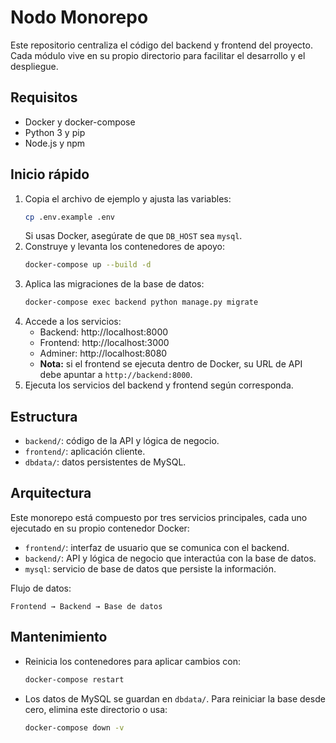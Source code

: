 # Nodo Monorepo

Este repositorio centraliza el código del backend y frontend del proyecto. Cada módulo vive en su propio directorio para facilitar el desarrollo y el despliegue.

## Requisitos
- Docker y docker-compose
- Python 3 y pip
- Node.js y npm

## Inicio rápido
1. Copia el archivo de ejemplo y ajusta las variables:
   ```bash
   cp .env.example .env
   ```
   Si usas Docker, asegúrate de que `DB_HOST` sea `mysql`.
2. Construye y levanta los contenedores de apoyo:
   ```bash
   docker-compose up --build -d
   ```
3. Aplica las migraciones de la base de datos:
   ```bash
   docker-compose exec backend python manage.py migrate
   ```
4. Accede a los servicios:
   - Backend: http://localhost:8000
   - Frontend: http://localhost:3000
   - Adminer: http://localhost:8080
   - **Nota:** si el frontend se ejecuta dentro de Docker, su URL de API debe apuntar a `http://backend:8000`.
5. Ejecuta los servicios del backend y frontend según corresponda.

## Estructura
- `backend/`: código de la API y lógica de negocio.
- `frontend/`: aplicación cliente.
- `dbdata/`: datos persistentes de MySQL.

## Arquitectura
Este monorepo está compuesto por tres servicios principales, cada uno ejecutado en su propio contenedor Docker:
- `frontend/`: interfaz de usuario que se comunica con el backend.
- `backend/`: API y lógica de negocio que interactúa con la base de datos.
- `mysql`: servicio de base de datos que persiste la información.

Flujo de datos:
```text
Frontend → Backend → Base de datos
```

## Mantenimiento
- Reinicia los contenedores para aplicar cambios con:
  ```bash
  docker-compose restart
  ```
- Los datos de MySQL se guardan en `dbdata/`. Para reiniciar la base desde cero, elimina este directorio o usa:
  ```bash
  docker-compose down -v
  ```
